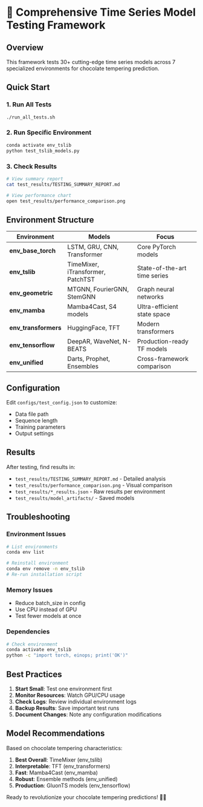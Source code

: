 # 🧪 Comprehensive Time Series Model Testing Framework

## Overview

This framework tests 30+ cutting-edge time series models across 7 specialized environments for chocolate tempering prediction.

## Quick Start

### 1. Run All Tests
```bash
./run_all_tests.sh
```

### 2. Run Specific Environment
```bash
conda activate env_tslib
python test_tslib_models.py
```

### 3. Check Results
```bash
# View summary report
cat test_results/TESTING_SUMMARY_REPORT.md

# View performance chart
open test_results/performance_comparison.png
```

## Environment Structure

| Environment | Models | Focus |
|-------------|--------|-------|
| **env_base_torch** | LSTM, GRU, CNN, Transformer | Core PyTorch models |
| **env_tslib** | TimeMixer, iTransformer, PatchTST | State-of-the-art time series |
| **env_geometric** | MTGNN, FourierGNN, StemGNN | Graph neural networks |
| **env_mamba** | Mamba4Cast, S4 models | Ultra-efficient state space |
| **env_transformers** | HuggingFace, TFT | Modern transformers |
| **env_tensorflow** | DeepAR, WaveNet, N-BEATS | Production-ready TF models |
| **env_unified** | Darts, Prophet, Ensembles | Cross-framework comparison |

## Configuration

Edit `configs/test_config.json` to customize:
- Data file path
- Sequence length
- Training parameters
- Output settings

## Results

After testing, find results in:
- `test_results/TESTING_SUMMARY_REPORT.md` - Detailed analysis
- `test_results/performance_comparison.png` - Visual comparison
- `test_results/*_results.json` - Raw results per environment
- `test_results/model_artifacts/` - Saved models

## Troubleshooting

### Environment Issues
```bash
# List environments
conda env list

# Reinstall environment
conda env remove -n env_tslib
# Re-run installation script
```

### Memory Issues
- Reduce batch_size in config
- Use CPU instead of GPU
- Test fewer models at once

### Dependencies
```bash
# Check environment
conda activate env_tslib
python -c "import torch, einops; print('OK')"
```

## Best Practices

1. **Start Small**: Test one environment first
2. **Monitor Resources**: Watch GPU/CPU usage
3. **Check Logs**: Review individual environment logs
4. **Backup Results**: Save important test runs
5. **Document Changes**: Note any configuration modifications

## Model Recommendations

Based on chocolate tempering characteristics:

1. **Best Overall**: TimeMixer (env_tslib)
2. **Interpretable**: TFT (env_transformers)
3. **Fast**: Mamba4Cast (env_mamba)
4. **Robust**: Ensemble methods (env_unified)
5. **Production**: GluonTS models (env_tensorflow)

Ready to revolutionize your chocolate tempering predictions! 🍫🚀
